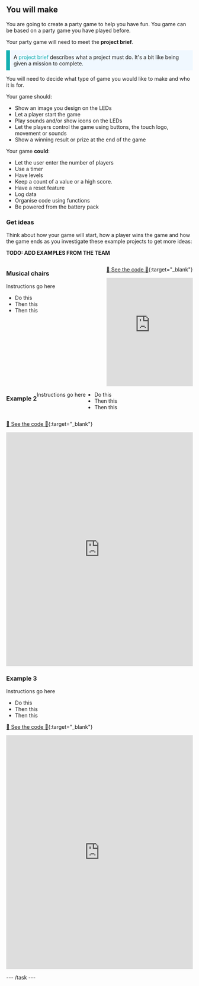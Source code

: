 ## You will make

You are going to create a party game to help you have fun. You game can be based on a party game you have played before.

Your party game will need to meet the **project brief**.

<p style="border-left: solid; border-width:10px; border-color: #0faeb0; background-color: aliceblue; padding: 10px;">
A <span style="color: #0faeb0">project brief</span> describes what a project must do. It's a bit like being given a mission to complete.
</p>

You will need to decide what type of game you would like to make and who it is for.

Your game should:

- Show an image you design on the LEDs
- Let a player start the game
- Play sounds and/or show icons on the LEDs
- Let the players control the game using buttons, the touch logo, movement or sounds
- Show a winning result or prize at the end of the game

Your game **could**:
- Let the user enter the number of players
- Use a timer
- Have levels
- Keep a count of a value or a high score.
- Have a reset feature
- Log data
- Organise code using functions
- Be powered from the battery pack

### Get ideas

Think about how your game will start, how a player wins the game and how the game ends as you investigate these example projects to get more ideas:

**TODO: ADD EXAMPLES FROM THE TEAM**

<div style="display: flex; flex-wrap: wrap">
<div style="flex-basis: 200px; flex-grow: 1">  

### Musical chairs

Instructions go here
+ Do this
+ Then this
+ Then this

</div>

<div>

[👀 See the code 👀](https://makecode.microbit.org/S44727-82649-75784-15537){:target="_blank"}

<div style="position:relative;height:0;padding-bottom:125%;overflow:hidden;"><iframe style="position:absolute;top:0;left:0;width:100%;height:100%;" src="https://makecode.microbit.org/---run?id=S44727-82649-75784-15537" allowfullscreen="allowfullscreen" sandbox="allow-popups allow-forms allow-scripts allow-same-origin" frameborder="0"></iframe></div>

</div>

### Example 2

Instructions go here
+ Do this
+ Then this
+ Then this

</div>

<div>

[👀 See the code 👀](https://makecode.microbit.org/S44727-82649-75784-15537){:target="_blank"}

<div style="position:relative;height:0;padding-bottom:125%;overflow:hidden;"><iframe style="position:absolute;top:0;left:0;width:100%;height:100%;" src="https://makecode.microbit.org/---run?id=S44727-82649-75784-15537" allowfullscreen="allowfullscreen" sandbox="allow-popups allow-forms allow-scripts allow-same-origin" frameborder="0"></iframe></div>

</div>


### Example 3

Instructions go here
+ Do this
+ Then this
+ Then this

</div>

<div>

[👀 See the code 👀](https://makecode.microbit.org/S44727-82649-75784-15537){:target="_blank"}

<div style="position:relative;height:0;padding-bottom:125%;overflow:hidden;"><iframe style="position:absolute;top:0;left:0;width:100%;height:100%;" src="https://makecode.microbit.org/---run?id=S44727-82649-75784-15537" allowfullscreen="allowfullscreen" sandbox="allow-popups allow-forms allow-scripts allow-same-origin" frameborder="0"></iframe></div>

</div>

--- /task ---